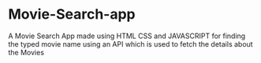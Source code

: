 # Movie-Search-app
A Movie Search App made using HTML CSS and JAVASCRIPT for finding the typed movie name using an API which is used to fetch the details about the Movies
